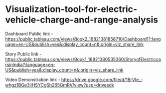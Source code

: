 # Visualization-tool-for-electric-vehicle-charge-and-range-analysis


Dashboard Public link - https://public.tableau.com/views/Book2_16821381858710/Dashboard1?:language=en-US&publish=yes&:display_count=n&:origin=viz_share_link 


Story Public link - https://public.tableau.com/views/Book1_16821380535360/StoryofElectriccarsinIndia?:language=en-US&publish=yes&:display_count=n&:origin=viz_share_link

Video Demonstration link - https://drive.google.com/file/d/1BrVIe_-whgz1BGe3lIHSYCgSh265GmRV/view?usp=drivesdk
